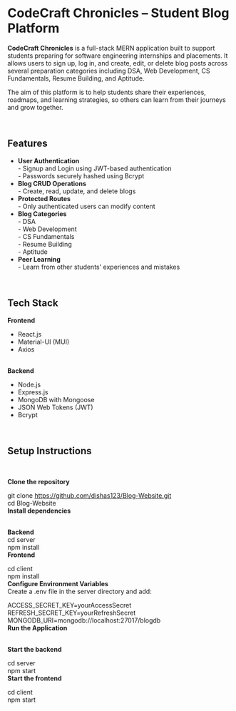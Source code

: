 <h1>CodeCraft Chronicles – Student Blog Platform</h1>

<b>CodeCraft Chronicles</b> is a full-stack MERN application built to support students preparing for software engineering internships and placements. It allows users to sign up, log in, and create, edit, or delete blog posts across several preparation categories including DSA, Web Development, CS Fundamentals, Resume Building, and Aptitude.

The aim of this platform is to help students share their experiences, roadmaps, and learning strategies, so others can learn from their journeys and grow together.

<br>

<h2>Features</h2>

<ul>
  <li><b>User Authentication</b><br>
    - Signup and Login using JWT-based authentication<br>
    - Passwords securely hashed using Bcrypt
  </li>
  <li><b>Blog CRUD Operations</b><br>
    - Create, read, update, and delete blogs
  </li>
  <li><b>Protected Routes</b><br>
    - Only authenticated users can modify content
  </li>
  <li><b>Blog Categories</b><br>
    - DSA<br>
    - Web Development<br>
    - CS Fundamentals<br>
    - Resume Building<br>
    - Aptitude
  </li>
  <li><b>Peer Learning</b><br>
    - Learn from other students' experiences and mistakes
  </li>
</ul>

<br>

<h2>Tech Stack</h2>

<b>Frontend</b><br>
- React.js<br>
- Material-UI (MUI)<br>
- Axios<br><br>

<b>Backend</b><br>
- Node.js<br>
- Express.js<br>
- MongoDB with Mongoose<br>
- JSON Web Tokens (JWT)<br>
- Bcrypt<br>

<br>

<h2>Setup Instructions</h2> <br>

<b>Clone the repository</b><br>

git clone https://github.com/dishas123/Blog-Website.git<br>
cd Blog-Website<br>
<b>Install dependencies</b><br><br>

<b>Backend</b> <br>
cd server <br>
npm install<br>
<b>Frontend</b> <br>


cd client<br>
npm install<br>
<b>Configure Environment Variables</b><br>
Create a .env file in the server directory and add:<br>


ACCESS_SECRET_KEY=yourAccessSecret <br>
REFRESH_SECRET_KEY=yourRefreshSecret <br>
MONGODB_URI=mongodb://localhost:27017/blogdb <br>
<b>Run the Application</b><br><br>

<b>Start the backend</b> <br>


cd server <br>
npm start <br>
<b>Start the frontend</b> <br>


cd client <br>
npm start <br>

